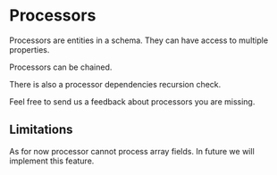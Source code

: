 # Processors

Processors are entities in a schema. They can have access to multiple properties.

Processors can be chained. 

There is also a processor dependencies recursion check.

Feel free to send us a feedback about processors you are missing.

## Limitations

As for now processor cannot process array fields. In future we will implement this feature.